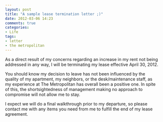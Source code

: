 ```yaml
---
layout: post
title: "A sample lease termination letter ;)"
date: 2012-03-06 14:23
comments: true
categories:
- Life
tags:
- letter
- the metropolitan
---
```


As a direct result of my concerns regarding an increase in my rent not being addressed in any way, I will be terminating my lease effective April 30, 2012.

You should know my decision to leave has not been influenced by the quality of my apartment, my neighbors, or the desk/maintenance staff, as my experience at The Metropolitan has overall been a positive one. In spite of this, the shortsightedness of management making no approach to compromise will not allow me to stay.

I expect we will do a final walkthrough prior to my departure, so please contact me with any items you need from me to fulfill the end of my lease agreement.